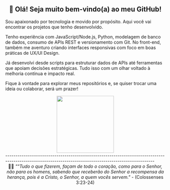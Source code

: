 <div align="center">
  <h2>👋 Olá! Seja muito bem-vindo(a) ao meu GitHub!</h2>
</div>

Sou apaixonado por tecnologia e movido por propósito. Aqui você vai encontrar os projetos que tenho desenvolvido.

Tenho experiência com JavaScript/Node.js, Python, modelagem de banco de dados, consumo de APIs REST e versionamento com Git. No front-end, também me aventuro criando interfaces responsivas com foco em boas práticas de UX/UI Design.

Já desenvolvi desde scripts para estruturar dados de APIs até ferramentas que apoiam decisões estratégicas. Tudo isso com um olhar voltado à melhoria contínua e impacto real.

Fique à vontade para explorar meus repositórios e, se quiser trocar uma ideia ou colaborar, será um prazer!

<div align="center">
  <a href="https://github.com/fisaq">
    <img height="180em" src="https://github-readme-stats.vercel.app/api/top-langs/?username=fisaq&layout=compact&langs_count=7&theme=dark"/>
  </a>
</div>
 -------------------------------------------------------------------------------------------------------------------------------------------------------
<div align="center">
🙏🏻 <i>""Tudo o que fizerem, façam de todo o coração, como para o Senhor, 
  não para os homens, sabendo que receberão do Senhor a recompensa da herança, 
  pois é a Cristo, o Senhor, a quem vocês servem."</i> - (Colossenses 3:23-24)
</div>
